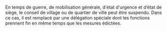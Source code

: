 En temps de guerre, de mobilisation générale, d'état d'urgence et d’état de siège, le conseil de village ou de quartier de ville peut être suspendu. Dans ce cas, il est remplacé par une délégation spéciale dont les fonctions prennent fin en même temps que les mesures édictées.